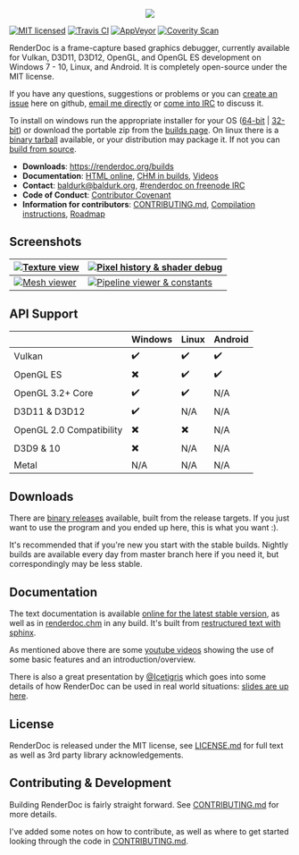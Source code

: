 <p align="center"><img src="https://user-images.githubusercontent.com/661798/36482670-f81601c0-170b-11e8-8adb-2365b346ac27.png" /></p>

[![MIT licensed](https://img.shields.io/badge/license-MIT-blue.svg)](LICENSE.md)
[![Travis CI](https://travis-ci.org/baldurk/renderdoc.svg?branch=master)](https://travis-ci.org/baldurk/renderdoc)
[![AppVeyor](https://ci.appveyor.com/api/projects/status/x46lrnvdy29ysgqp?svg=true)](https://ci.appveyor.com/project/baldurk/renderdoc)
[![Coverity Scan](https://scan.coverity.com/projects/8525/badge.svg)](https://scan.coverity.com/projects/baldurk-renderdoc)

RenderDoc is a frame-capture based graphics debugger, currently available for Vulkan, D3D11, D3D12, OpenGL, and OpenGL ES development on Windows 7 - 10, Linux, and Android. It is completely open-source under the MIT license.

If you have any questions, suggestions or problems or you can [create an issue](https://github.com/baldurk/renderdoc/issues/new) here on github, [email me directly](mailto:baldurk@baldurk.org) or [come into IRC](https://kiwiirc.com/client/irc.freenode.net/#renderdoc) to discuss it.

To install on windows run the appropriate installer for your OS ([64-bit](https://renderdoc.org/stable/1.0/RenderDoc_1.0_64.msi) | [32-bit](https://renderdoc.org/stable/1.0/RenderDoc_1.0_32.msi)) or download the portable zip from the [builds page](https://renderdoc.org/builds). On linux there is a [binary tarball](https://renderdoc.org/stable/1.0/renderdoc_1.0.tar.gz) available, or your distribution may package it. If not you can [build from source](CONTRIBUTING.md#compiling).

* **Downloads**: https://renderdoc.org/builds
* **Documentation**: [HTML online](https://renderdoc.org/docs), [CHM in builds](https://renderdoc.org/docs/renderdoc.chm), [Videos](http://www.youtube.com/user/baldurkarlsson/)
* **Contact**: [baldurk@baldurk.org](mailto:baldurk@baldurk.org), [#renderdoc on freenode IRC](https://kiwiirc.com/client/irc.freenode.net/#renderdoc)
* **Code of Conduct**: [Contributor Covenant](CODE_OF_CONDUCT.md)
* **Information for contributors**: [CONTRIBUTING.md](CONTRIBUTING.md), [Compilation instructions](CONTRIBUTING.md#compiling), [Roadmap](https://github.com/baldurk/renderdoc/wiki/Roadmap)

Screenshots
--------------

| [ ![Texture view](https://renderdoc.org/fp/ts_screen1.jpg) ](https://renderdoc.org/fp/screen1.jpg) | [ ![Pixel history & shader debug](https://renderdoc.org/fp/ts_screen2.jpg) ](https://renderdoc.org/fp/screen2.png) |
| --- | --- |
| [ ![Mesh viewer](https://renderdoc.org/fp/ts_screen3.jpg) ](https://renderdoc.org/fp/screen3.png) | [ ![Pipeline viewer & constants](https://renderdoc.org/fp/ts_screen4.jpg) ](https://renderdoc.org/fp/screen4.png) |

API Support
--------------

|                          | Windows                  | Linux                    | Android                   |
| ------------------------ | ------------------------ | ------------------------ | ------------------------  |
| Vulkan                   | :heavy_check_mark:       | :heavy_check_mark:       | :heavy_check_mark:        |
| OpenGL ES                | :heavy_multiplication_x: | :heavy_check_mark:       | :heavy_check_mark:        |
| OpenGL 3.2+ Core         | :heavy_check_mark:       | :heavy_check_mark:       |  N/A                      |
| D3D11 & D3D12            | :heavy_check_mark:       |  N/A                     |  N/A                      |
| OpenGL 2.0 Compatibility | :heavy_multiplication_x: | :heavy_multiplication_x: |  N/A                      |
| D3D9 & 10                | :heavy_multiplication_x: |  N/A                     |  N/A                      |
| Metal                    |  N/A                     |  N/A                     |  N/A                      |

Downloads
--------------

There are [binary releases](https://renderdoc.org/builds) available, built from the release targets. If you just want to use the program and you ended up here, this is what you want :).

It's recommended that if you're new you start with the stable builds. Nightly builds are available every day from master branch here if you need it, but correspondingly may be less stable.

Documentation
--------------

The text documentation is available [online for the latest stable version](https://renderdoc.org/docs/), as well as in [renderdoc.chm](https://renderdoc.org/docs/renderdoc.chm) in any build. It's built from [restructured text with sphinx](docs).

As mentioned above there are some [youtube videos](http://www.youtube.com/user/baldurkarlsson/) showing the use of some basic features and an introduction/overview.

There is also a great presentation by [@Icetigris](https://twitter.com/Icetigris) which goes into some details of how RenderDoc can be used in real world situations: [slides are up here](https://docs.google.com/presentation/d/1LQUMIld4SGoQVthnhT1scoA3k4Sg0as14G4NeSiSgFU/edit#slide=id.p).

License
--------------

RenderDoc is released under the MIT license, see [LICENSE.md](LICENSE.md) for full text as well as 3rd party library acknowledgements.

Contributing & Development
--------------

Building RenderDoc is fairly straight forward. See [CONTRIBUTING.md](CONTRIBUTING.md#compiling) for more details.

I've added some notes on how to contribute, as well as where to get started looking through the code in [CONTRIBUTING.md](CONTRIBUTING.md).

